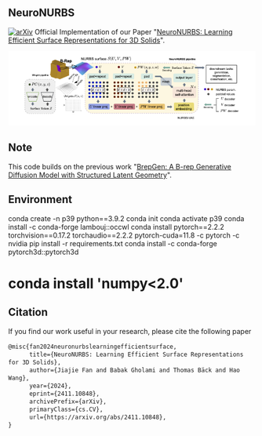 ## NeuroNURBS
[![arXiv](https://img.shields.io/badge/📃-arXiv%20-red.svg)](https://arxiv.org/abs/2411.10848)
Official Implementation of our Paper "[NeuroNURBS: Learning Efficient Surface Representations for 3D Solids](https://arxiv.org/abs/2411.10848)".

![diagram](neuronurbs_diagram.png)

## Note
This code builds on the previous work "[BrepGen: A B-rep Generative Diffusion Model with Structured Latent Geometry](https://arxiv.org/abs/2401.15563)".


## Environment 
conda create -n p39 python==3.9.2
conda init
conda activate p39
conda install -c conda-forge lambouj::occwl
conda install pytorch==2.2.2 torchvision==0.17.2 torchaudio==2.2.2 pytorch-cuda=11.8 -c pytorch -c nvidia
pip install -r requirements.txt
conda install -c conda-forge pytorch3d::pytorch3d
# conda install 'numpy<2.0'  

## Citation
If you find our work useful in your research, please cite the following paper
```
@misc{fan2024neuronurbslearningefficientsurface,
      title={NeuroNURBS: Learning Efficient Surface Representations for 3D Solids}, 
      author={Jiajie Fan and Babak Gholami and Thomas Bäck and Hao Wang},
      year={2024},
      eprint={2411.10848},
      archivePrefix={arXiv},
      primaryClass={cs.CV},
      url={https://arxiv.org/abs/2411.10848}, 
}
```
